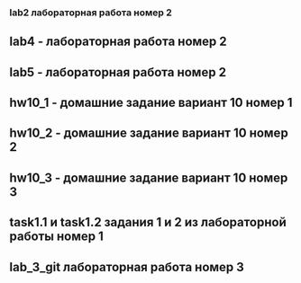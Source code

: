### lab2 лабораторная работа номер 2 
## lab4 - лабораторная работа номер 2 
## lab5 - лабораторная работа номер 2 
## hw10_1 - домашние задание вариант 10 номер 1 
## hw10_2 - домашние задание вариант 10 номер 2
## hw10_3 - домашние задание вариант 10 номер 3

## task1.1 и task1.2 задания 1 и 2 из лабораторной работы номер 1
## lab_3_git лабораторная работа номер 3 
